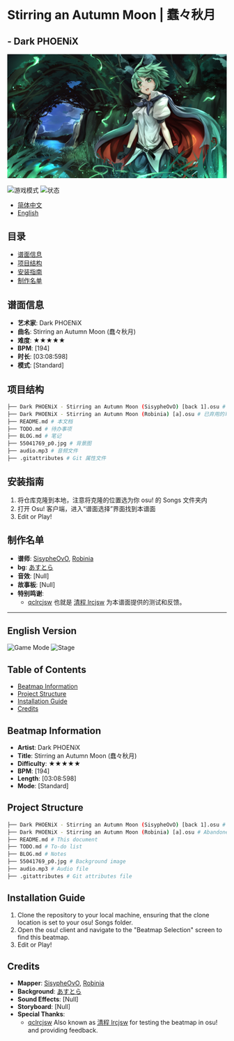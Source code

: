<!--markdownlint-disable MD033-->

# Stirring an Autumn Moon | 蠢々秋月

## - Dark PHOENiX

<img src="./55041769_p0.jpg" alt="蠢々秋月" />

![游戏模式](https://img.shields.io/badge/Mode-osu!-blueviolet) ![状态](https://img.shields.io/badge/状态-WIP-brightgreen)

- [简体中文](#目录)
- [English](#english-version)

## 目录

- [谱面信息](#谱面信息)
- [项目结构](#项目结构)
- [安装指南](#安装指南)
- [制作名单](#制作名单)

## 谱面信息

- **艺术家**: Dark PHOENiX
- **曲名**: Stirring an Autumn Moon (蠢々秋月)
- **难度**: ★★★★★
- **BPM**: [194]
- **时长**: [03:08:598]
- **模式**: [Standard]

## 项目结构

```bash
├── Dark PHOENiX - Stirring an Autumn Moon (SisypheOvO) [back 1].osu # 当前难度
├── Dark PHOENiX - Stirring an Autumn Moon (Robinia) [a].osu # 已弃用的草稿难度
├── README.md # 本文档
├── TODO.md # 待办事项
├── BLOG.md # 笔记
├── 55041769_p0.jpg # 背景图
├── audio.mp3 # 音频文件
├── .gitattributes # Git 属性文件
```

## 安装指南

1. 将仓库克隆到本地，注意将克隆的位置选为你 osu! 的 Songs 文件夹内
2. 打开 Osu! 客户端，进入“谱面选择”界面找到本谱面
3. Edit or Play!

## 制作名单

- **谱师**: [SisypheOvO](https://osu.ppy.sh/users/35628968), [Robinia](https://osu.ppy.sh/users/16081750)
- **bg**: [あすとら](https://www.pixiv.net/artworks/55041769)
- **音效**: [Null]
- **故事板**: [Null]
- **特别鸣谢**:
  - [qclrcjsw](https://osu.ppy.sh/users/36318394) 也就是 [清程 lrcjsw](https://github.com/qclrcjsw) 为本谱面提供的测试和反馈。

---

## English Version

![Game Mode](https://img.shields.io/badge/Mode-osu!-blueviolet) ![Stage](https://img.shields.io/badge/Stage-WIP-brightgreen)

## Table of Contents

- [Beatmap Information](#beatmap-information)
- [Project Structure](#project-structure)
- [Installation Guide](#installation-guide)
- [Credits](#credits)

## Beatmap Information

- **Artist**: Dark PHOENiX
- **Title**: Stirring an Autumn Moon (蠢々秋月)
- **Difficulty**: ★★★★★
- **BPM**: [194]
- **Length**: [03:08:598]
- **Mode**: [Standard]

## Project Structure

```bash
├── Dark PHOENiX - Stirring an Autumn Moon (SisypheOvO) [back 1].osu # Current difficulty
├── Dark PHOENiX - Stirring an Autumn Moon (Robinia) [a].osu # Abandoned draft difficulty
├── README.md # This document
├── TODO.md # To-do list
├── BLOG.md # Notes
├── 55041769_p0.jpg # Background image
├── audio.mp3 # Audio file
├── .gitattributes # Git attributes file
```

## Installation Guide

1. Clone the repository to your local machine, ensuring that the clone location is set to your osu! Songs folder.
2. Open the osu! client and navigate to the "Beatmap Selection" screen to find this beatmap.
3. Edit or Play!

## Credits

- **Mapper**: [SisypheOvO](https://osu.ppy.sh/users/35628968), [Robinia](https://osu.ppy.sh/users/16081750)
- **Background**: [あすとら](https://www.pixiv.net/artworks/55041769)
- **Sound Effects**: [Null]
- **Storyboard**: [Null]
- **Special Thanks**:
  - [qclrcjsw](https://osu.ppy.sh/users/36318394) Also known as [清程 lrcjsw](https://github.com/qclrcjsw) for testing the beatmap in osu! and providing feedback.
